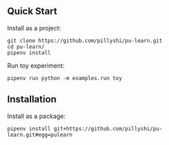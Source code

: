 ## Quick Start

Install as a project:

```
git clone https://github.com/pillyshi/pu-learn.git
cd pu-learn/
pipenv install
```

Run toy experiment:

```
pipenv run python -m examples.run toy
```

## Installation

Install as a package:

```
pipenv install git+https://github.com/pillyshi/pu-learn.git#egg=pulearn
```
